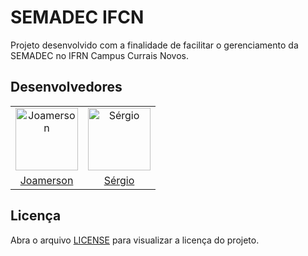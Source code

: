 # SEMADEC IFCN

Projeto desenvolvido com a finalidade de facilitar o gerenciamento da SEMADEC no IFRN Campus Currais Novos.

## Desenvolvedores

<table>
  <tbody>
    <tr>
      <td align="center" valign="top">
        <a href="https://github.com/JamesIslan">
          <img src="https://avatars.githubusercontent.com/u/69359116?v=4" width="100px;" alt="Joamerson">
        </a>
      </td>
      <td align="center" valign="top">
        <a href="https://github.com/sergiodantasz">
          <img src="https://avatars.githubusercontent.com/u/95090310?v=4" width="100px;" alt="Sérgio">
        </a>
      </td>
    </tr>
    <tr>
      <td align="center">
        <a href="https://github.com/JamesIslan">Joamerson</a>
      </td>
      <td align="center">
        <a href="https://github.com/sergiodantasz">Sérgio</a>
      </td>
    </tr>
  </tbody>
</table>

## Licença

Abra o arquivo [LICENSE](LICENSE) para visualizar a licença do projeto.
